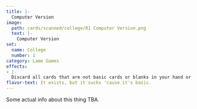 ```yaml
---
title: |-
  Computer Version
image: 
  path: cards/scanned/college/01 Computer Version.png
  text: |-
    Computer Version
set:
  name: College
  number: 1
category: Lame Games
effects: 
- |-
  Discard all cards that are not basic cards or blanks in your hand or in front of you.
flavor-text: It exists, but it sucks 'cause it's basic.
---
```

Some actual info about this thing TBA.
